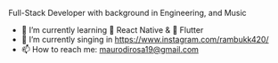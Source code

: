 Full-Stack Developer with background in Engineering, and Music

- 🌱 I’m currently learning 📱 React Native & 📱 Flutter
- 🎵 I’m currently singing in https://www.instagram.com/rambukk420/
- 📫 How to reach me: maurodirosa19@gmail.com
